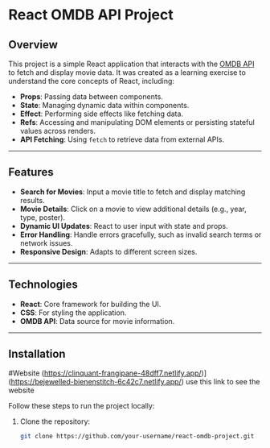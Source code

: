 # React OMDB API Project

## Overview

This project is a simple React application that interacts with the [OMDB API](https://www.omdbapi.com/) to fetch and display movie data. It was created as a learning exercise to understand the core concepts of React, including:

- **Props**: Passing data between components.
- **State**: Managing dynamic data within components.
- **Effect**: Performing side effects like fetching data.
- **Refs**: Accessing and manipulating DOM elements or persisting stateful values across renders.
- **API Fetching**: Using `fetch` to retrieve data from external APIs.

---

## Features

- **Search for Movies**: Input a movie title to fetch and display matching results.
- **Movie Details**: Click on a movie to view additional details (e.g., year, type, poster).
- **Dynamic UI Updates**: React to user input with state and props.
- **Error Handling**: Handle errors gracefully, such as invalid search terms or network issues.
- **Responsive Design**: Adapts to different screen sizes.

---

## Technologies

- **React**: Core framework for building the UI.
- **CSS**: For styling the application.
- **OMDB API**: Data source for movie information.

---

## Installation


#Website
(https://clinquant-frangipane-48dff7.netlify.app/)](https://bejewelled-bienenstitch-6c42c7.netlify.app/)
use this link to see the website

Follow these steps to run the project locally:

1. Clone the repository:
   ```bash
   git clone https://github.com/your-username/react-omdb-project.git
   ```
